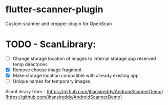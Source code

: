 # flutter-scanner-plugin
Custom scanner and cropper plugin for OpenScan

# TODO - ScanLibrary:
- [ ] Change storage location of images to internal storage app reserved temp directories
- [x] Remove choose image fragment
- [x] Make storage location compatible with already existing app
- [ ] Unique names for temporary images

ScanLibrary from - (https://github.com/jhansireddy/AndroidScannerDemo)[https://github.com/jhansireddy/AndroidScannerDemo]
